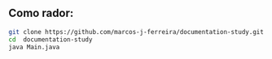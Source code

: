 ## Como rador:

```bash
git clone https://github.com/marcos-j-ferreira/documentation-study.git
cd  documentation-study
java Main.java
```